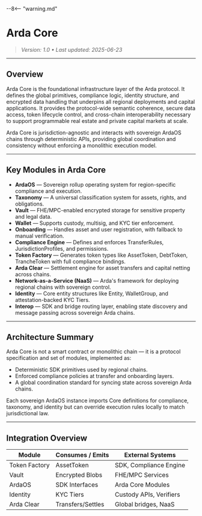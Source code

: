 --8<-- "warning.md"
# Arda Core

> *Version: 1.0 • Last updated: 2025-06-23*

---

## Overview

Arda Core is the foundational infrastructure layer of the Arda protocol. It defines the global primitives, compliance logic, identity structure, and encrypted data handling that underpins all regional deployments and capital applications. It provides the protocol-wide semantic coherence, secure data access, token lifecycle control, and cross-chain interoperability necessary to support programmable real estate and private capital markets at scale.

Arda Core is jurisdiction-agnostic and interacts with sovereign ArdaOS chains through deterministic APIs, providing global coordination and consistency without enforcing a monolithic execution model.

---

## Key Modules in Arda Core

- **ArdaOS** — Sovereign rollup operating system for region-specific compliance and execution.
- **Taxonomy** — A universal classification system for assets, rights, and obligations.
- **Vault** — FHE/MPC-enabled encrypted storage for sensitive property and legal data.
- **Wallet** — Supports custody, multisig, and KYC tier enforcement.
- **Onboarding** — Handles asset and user registration, with fallback to manual verification.
- **Compliance Engine** — Defines and enforces TransferRules, JurisdictionProfiles, and permissions.
- **Token Factory** — Generates token types like AssetToken, DebtToken, TrancheToken with full compliance bindings.
- **Arda Clear** — Settlement engine for asset transfers and capital netting across chains.
- **Network-as-a-Service (NaaS)** — Arda's framework for deploying regional chains with sovereign control.
- **Identity** — Core entity structures like Entity, WalletGroup, and attestation-backed KYC Tiers.
- **Interop** — SDK and bridge routing layer, enabling state discovery and message passing across sovereign Arda chains.

---

## Architecture Summary

Arda Core is not a smart contract or monolithic chain — it is a protocol specification and set of modules, implemented as:

- Deterministic SDK primitives used by regional chains.
- Enforced compliance policies at transfer and onboarding layers.
- A global coordination standard for syncing state across sovereign Arda chains.

Each sovereign ArdaOS instance imports Core definitions for compliance, taxonomy, and identity but can override execution rules locally to match jurisdictional law.

---

## Integration Overview

| Module          | Consumes / Emits | External Systems         |
|-----------------|------------------|--------------------------|
| Token Factory   | AssetToken       | SDK, Compliance Engine   |
| Vault           | Encrypted Blobs  | FHE/MPC Services         |
| ArdaOS          | SDK Interfaces   | Arda Core Modules        |
| Identity        | KYC Tiers        | Custody APIs, Verifiers  |
| Arda Clear      | Transfers/Settles| Global bridges, NaaS     |
